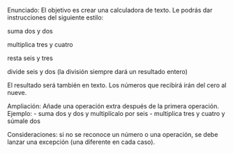 Enunciado: El objetivo es crear una calculadora de texto. Le podrás dar instrucciones del siguiente estilo:

suma dos y dos

multiplica tres y cuatro

resta seis y tres

divide seis y dos (la división siempre dará un resultado entero)

El resultado será también en texto. Los números que recibirá irán del cero al nueve.

Ampliación: Añade una operación extra después de la primera operación. Ejemplo: - suma dos y dos y multiplícalo por seis - multiplica tres y cuatro y súmale dos

Consideraciones: si no se reconoce un número o una operación, se debe lanzar una excepción (una diferente en cada caso).
